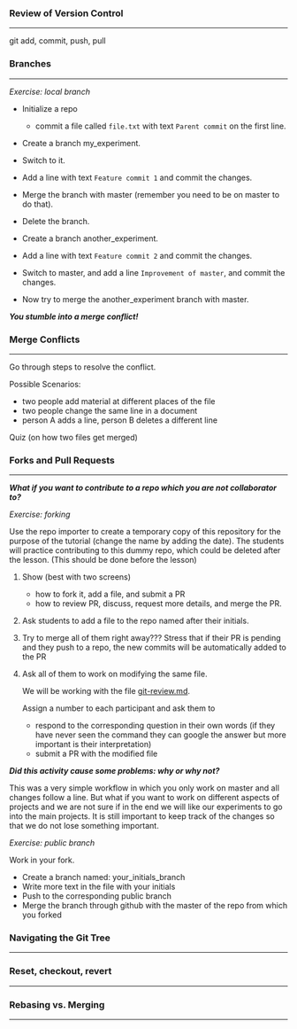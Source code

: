 ### Review of Version Control
----
git add, commit, push, pull

### Branches
----

*Exercise: local branch*

* Initialize a repo
    - commit a file called `file.txt` with text `Parent commit` on the first line.
* Create a branch my_experiment.
* Switch to it.
* Add a line with text `Feature commit 1` and commit the changes.
* Merge the branch with master (remember you need to be on master to do that).
* Delete the branch.

* Create a branch another_experiment.
* Add a line with text `Feature commit 2` and commit the changes.
* Switch to master, and add a line `Improvement of master`, and commit the changes.
* Now try to merge the another_experiment branch with master.

***You stumble into a merge conflict!***

### Merge Conflicts
----
Go through steps to resolve the conflict.


Possible Scenarios:
* two people add material at different places of the file
* two people change the same line in a document
* person A adds a line, person B deletes a different line

Quiz (on how two files get merged)

### Forks and Pull Requests
----------------------------------

***What if you want to contribute to a repo which you are not collaborator to?***

*Exercise: forking*

Use the repo importer to create a temporary copy of this repository for the purpose of the tutorial (change the name by adding the date). The students will practice contributing to this dummy repo, which could be deleted after the lesson. (This should be done before the lesson)

1. Show (best with two screens)
    - how to fork it, add a file, and submit a PR
    - how to review PR, discuss, request more details, and merge the PR.

2. Ask students to add a file to the repo named after their initials.

3. Try to merge all of them right away??? Stress that if their PR is pending and they push to a repo, the new commits will be automatically added to the PR

4. Ask all of them to work on modifying the same file.

    We will be working with the file [git-review.md](git-review.md).

    Assign a number to each participant and ask them to
    - respond to the corresponding question in their own words (if they have never seen the command they can google the answer but more important is their interpretation)
    - submit a PR with the modified file



***Did this activity cause some problems: why or why not?***

This was a very simple workflow in which you only work on master and all changes follow a line. But what if you want to work on different aspects of projects and we are not sure if in the end we will like our experiments to go into the main projects. It is still important to keep track of the changes so that we do not lose something important.


*Exercise: public branch*

Work in your fork.

* Create a branch named: your_initials_branch
* Write more text in the file with your initials
* Push to the corresponding public branch
* Merge the branch through github with the master of the repo from which you forked


### Navigating the Git Tree
----------------------------

### Reset, checkout, revert
---------------------------

### Rebasing vs. Merging
-------------------------
